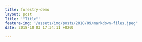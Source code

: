 ```yaml
---
title: forestry-demo
layout: post
Title: '"Title"'
feature-img: "/assets/img/posts/2018/09/markdown-files.jpeg"
date: 2018-10-03 17:34:11 +0200

---
```

